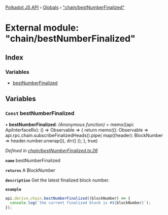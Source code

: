 [Polkadot JS API](../README.md) › [Globals](../globals.md) › ["chain/bestNumberFinalized"](_chain_bestnumberfinalized_.md)

# External module: "chain/bestNumberFinalized"

## Index

### Variables

* [bestNumberFinalized](_chain_bestnumberfinalized_.md#const-bestnumberfinalized)

## Variables

### `Const` bestNumberFinalized

• **bestNumberFinalized**: *(Anonymous function)* =  memo((api: ApiInterfaceRx): () => Observable<BlockNumber> => {
  return memo((): Observable<BlockNumber> =>
    api.rpc.chain.subscribeFinalizedHeads().pipe(
      map((header): BlockNumber => header.number.unwrap()),
      drr()
    ));
}, true)

*Defined in [chain/bestNumberFinalized.ts:26](https://github.com/polkadot-js/api/blob/e601ae27a1/packages/api-derive/src/chain/bestNumberFinalized.ts#L26)*

**`name`** bestNumberFinalized

**`returns`** A BlockNumber

**`description`** Get the latest finalized block number.

**`example`** 
<BR>

```javascript
api.derive.chain.bestNumberFinalized((blockNumber) => {
  console.log(`the current finalized block is #${blockNumber}`);
});
```
